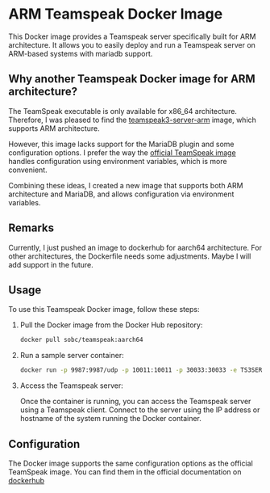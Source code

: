 # ARM Teamspeak Docker Image

This Docker image provides a Teamspeak server specifically built for ARM
architecture. It allows you to easily deploy and run a Teamspeak server on
ARM-based systems with mariadb support.

## Why another Teamspeak Docker image for ARM architecture?

The TeamSpeak executable is only available for x86_64 architecture. Therefore, I
was pleased to find the
[teamspeak3-server-arm](https://github.com/ertagh/teamspeak3-server-arm) image,
which supports ARM architecture.

However, this image lacks support for the MariaDB plugin and some configuration
options. I prefer the way the [official TeamSpeak
image](https://github.com/TeamSpeak-Systems/teamspeak-linux-docker-images)
handles configuration using environment variables, which is more convenient.

Combining these ideas, I created a new image that supports both ARM architecture
and MariaDB, and allows configuration via environment variables.

## Remarks 

Currently, I just pushed an image to dockerhub for aarch64 architecture. For
other architectures, the Dockerfile needs some adjustments. Maybe I will add
support in the future.

## Usage

To use this Teamspeak Docker image, follow these steps:

1. Pull the Docker image from the Docker Hub repository:

    ```bash
    docker pull sobc/teamspeak:aarch64
    ```

2. Run a sample server container:

    ```bash
    docker run -p 9987:9987/udp -p 10011:10011 -p 30033:30033 -e TS3SERVER_LICENSE=accept sobc/teamspeak:aarch64
    ```

3. Access the Teamspeak server:

    Once the container is running, you can access the Teamspeak server using a
    Teamspeak client. Connect to the server using the IP address or hostname of
    the system running the Docker container.

## Configuration

The Docker image supports the same configuration options as the official
TeamSpeak image. You can find them in the official documentation on
[dockerhub](https://hub.docker.com/_/teamspeak) 
